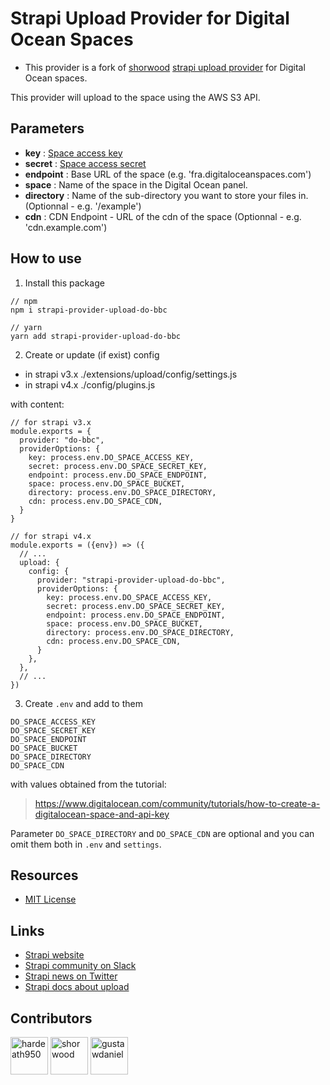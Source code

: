 # Strapi Upload Provider for Digital Ocean Spaces
- This provider is a fork of [shorwood](https://github.com/shorwood) [strapi upload provider](https://github.com/shorwood/strapi-provider-upload-digitalocean) for Digital Ocean spaces.

This provider will upload to the space using the AWS S3 API.

## Parameters
- **key** : [Space access key](https://cloud.digitalocean.com/account/api/tokens)
- **secret** : [Space access secret](https://cloud.digitalocean.com/account/api/tokens)
- **endpoint** : Base URL of the space (e.g. 'fra.digitaloceanspaces.com')
- **space** : Name of the space in the Digital Ocean panel.
- **directory** : Name of the sub-directory you want to store your files in. (Optionnal - e.g. '/example')
- **cdn** : CDN Endpoint - URL of the cdn of the space (Optionnal - e.g. 'cdn.example.com')

## How to use

1. Install this package

```
// npm
npm i strapi-provider-upload-do-bbc

// yarn 
yarn add strapi-provider-upload-do-bbc
```

2. Create or update (if exist) config 
 - in strapi v3.x ./extensions/upload/config/settings.js
 - in strapi v4.x ./config/plugins.js 

with content: 

```
// for strapi v3.x
module.exports = {
  provider: "do-bbc",
  providerOptions: {
    key: process.env.DO_SPACE_ACCESS_KEY,
    secret: process.env.DO_SPACE_SECRET_KEY,
    endpoint: process.env.DO_SPACE_ENDPOINT,
    space: process.env.DO_SPACE_BUCKET,
    directory: process.env.DO_SPACE_DIRECTORY,
    cdn: process.env.DO_SPACE_CDN,
  }
}

// for strapi v4.x
module.exports = ({env}) => ({
  // ...
  upload: {
    config: {
      provider: "strapi-provider-upload-do-bbc", 
      providerOptions: {
        key: process.env.DO_SPACE_ACCESS_KEY,
        secret: process.env.DO_SPACE_SECRET_KEY,
        endpoint: process.env.DO_SPACE_ENDPOINT,
        space: process.env.DO_SPACE_BUCKET,
        directory: process.env.DO_SPACE_DIRECTORY,
        cdn: process.env.DO_SPACE_CDN,
      }
    },
  }, 
  // ...
})
```

3. Create `.env` and add to them 

```
DO_SPACE_ACCESS_KEY
DO_SPACE_SECRET_KEY
DO_SPACE_ENDPOINT
DO_SPACE_BUCKET
DO_SPACE_DIRECTORY
DO_SPACE_CDN
```

with values obtained from the tutorial:

> https://www.digitalocean.com/community/tutorials/how-to-create-a-digitalocean-space-and-api-key

Parameter `DO_SPACE_DIRECTORY` and `DO_SPACE_CDN` are optional and you can omit them both in `.env` and `settings`.

## Resources

- [MIT License](LICENSE.md)

## Links

- [Strapi website](http://strapi.io/)
- [Strapi community on Slack](http://slack.strapi.io)
- [Strapi news on Twitter](https://twitter.com/strapijs)
- [Strapi docs about upload](https://docs.strapi.io/developer-docs/latest/plugins/upload.html)

## Contributors
<a href="https://github.com/hardeath950"><img src="https://avatars.githubusercontent.com/u/21207498?s=96&v=4" title="hardeath950" width="60" height="60"></a>
<a href="https://github.com/shorwood"><img src="https://avatars.githubusercontent.com/u/4062779?v=3" title="shorwood" width="60" height="60"></a>
<a href="https://github.com/gustawdaniel"><img src="https://avatars.githubusercontent.com/u/16663028?v=3" title="gustawdaniel" width="60" height="60"></a>
